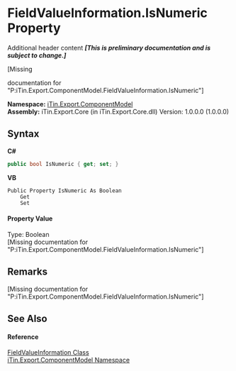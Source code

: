 # FieldValueInformation.IsNumeric Property 
Additional header content _**\[This is preliminary documentation and is subject to change.\]**_

\[Missing <summary> documentation for "P:iTin.Export.ComponentModel.FieldValueInformation.IsNumeric"\]

**Namespace:**&nbsp;<a href="55171ca4-890c-0ab2-e812-efe82bc0b686">iTin.Export.ComponentModel</a><br />**Assembly:**&nbsp;iTin.Export.Core (in iTin.Export.Core.dll) Version: 1.0.0.0 (1.0.0.0)

## Syntax

**C#**<br />
``` C#
public bool IsNumeric { get; set; }
```

**VB**<br />
``` VB
Public Property IsNumeric As Boolean
	Get
	Set
```


#### Property Value
Type: Boolean<br />\[Missing <value> documentation for "P:iTin.Export.ComponentModel.FieldValueInformation.IsNumeric"\]

## Remarks
\[Missing <remarks> documentation for "P:iTin.Export.ComponentModel.FieldValueInformation.IsNumeric"\]

## See Also


#### Reference
<a href="7dc51c75-6975-e7a8-9eee-1a99a85073f3">FieldValueInformation Class</a><br /><a href="55171ca4-890c-0ab2-e812-efe82bc0b686">iTin.Export.ComponentModel Namespace</a><br />